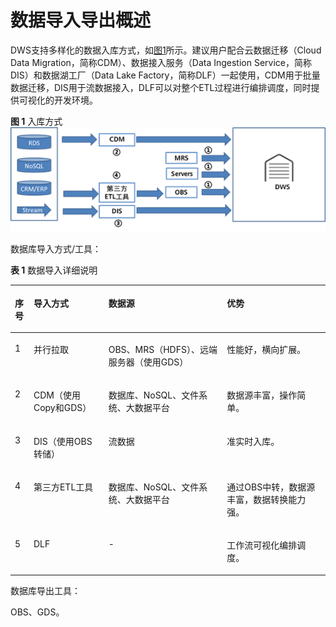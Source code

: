 # 数据导入导出概述<a name="dws_01_0125"></a>

DWS支持多样化的数据入库方式，如[图1](#fig6397143273115)所示。建议用户配合云数据迁移（Cloud Data Migration，简称CDM）、数据接入服务（Data Ingestion Service，简称DIS）和数据湖工厂（Data Lake Factory，简称DLF）一起使用，CDM用于批量数据迁移，DIS用于流数据接入，DLF可以对整个ETL过程进行编排调度，同时提供可视化的开发环境。

**图 1**  入库方式<a name="fig6397143273115"></a>  
![](figures/入库方式.png "入库方式")

数据库导入方式/工具：

**表 1**  数据导入详细说明

<a name="table10273436143718"></a>
<table><thead align="left"><tr id="row1627416369375"><th class="cellrowborder" valign="top" width="5.9405940594059405%" id="mcps1.2.5.1.1"><p id="p8258249133918"><a name="p8258249133918"></a><a name="p8258249133918"></a>序号</p>
</th>
<th class="cellrowborder" valign="top" width="23.762376237623762%" id="mcps1.2.5.1.2"><p id="p3274133613372"><a name="p3274133613372"></a><a name="p3274133613372"></a>导入方式</p>
</th>
<th class="cellrowborder" valign="top" width="37.62376237623762%" id="mcps1.2.5.1.3"><p id="p12274143611371"><a name="p12274143611371"></a><a name="p12274143611371"></a>数据源</p>
</th>
<th class="cellrowborder" valign="top" width="32.67326732673268%" id="mcps1.2.5.1.4"><p id="p152740367379"><a name="p152740367379"></a><a name="p152740367379"></a>优势</p>
</th>
</tr>
</thead>
<tbody><tr id="row152747367379"><td class="cellrowborder" valign="top" width="5.9405940594059405%" headers="mcps1.2.5.1.1 "><p id="p9258154915391"><a name="p9258154915391"></a><a name="p9258154915391"></a>1</p>
</td>
<td class="cellrowborder" valign="top" width="23.762376237623762%" headers="mcps1.2.5.1.2 "><p id="p17274103611372"><a name="p17274103611372"></a><a name="p17274103611372"></a>并行拉取</p>
</td>
<td class="cellrowborder" valign="top" width="37.62376237623762%" headers="mcps1.2.5.1.3 "><p id="p144051814119"><a name="p144051814119"></a><a name="p144051814119"></a>OBS、MRS（HDFS）、远端服务器（使用GDS）</p>
</td>
<td class="cellrowborder" valign="top" width="32.67326732673268%" headers="mcps1.2.5.1.4 "><p id="p1227413363374"><a name="p1227413363374"></a><a name="p1227413363374"></a>性能好，横向扩展。</p>
</td>
</tr>
<tr id="row1127453617378"><td class="cellrowborder" valign="top" width="5.9405940594059405%" headers="mcps1.2.5.1.1 "><p id="p16258849123918"><a name="p16258849123918"></a><a name="p16258849123918"></a>2</p>
</td>
<td class="cellrowborder" valign="top" width="23.762376237623762%" headers="mcps1.2.5.1.2 "><p id="p13274143610370"><a name="p13274143610370"></a><a name="p13274143610370"></a>CDM（使用Copy和GDS）</p>
</td>
<td class="cellrowborder" valign="top" width="37.62376237623762%" headers="mcps1.2.5.1.3 "><p id="p027533615376"><a name="p027533615376"></a><a name="p027533615376"></a>数据库、NoSQL、文件系统、大数据平台</p>
</td>
<td class="cellrowborder" valign="top" width="32.67326732673268%" headers="mcps1.2.5.1.4 "><p id="p1727503633720"><a name="p1727503633720"></a><a name="p1727503633720"></a>数据源丰富，操作简单。</p>
</td>
</tr>
<tr id="row1372113404214"><td class="cellrowborder" valign="top" width="5.9405940594059405%" headers="mcps1.2.5.1.1 "><p id="p2372134184212"><a name="p2372134184212"></a><a name="p2372134184212"></a>3</p>
</td>
<td class="cellrowborder" valign="top" width="23.762376237623762%" headers="mcps1.2.5.1.2 "><p id="p1037317349425"><a name="p1037317349425"></a><a name="p1037317349425"></a>DIS（使用OBS转储）</p>
</td>
<td class="cellrowborder" valign="top" width="37.62376237623762%" headers="mcps1.2.5.1.3 "><p id="p13373173444219"><a name="p13373173444219"></a><a name="p13373173444219"></a>流数据</p>
</td>
<td class="cellrowborder" valign="top" width="32.67326732673268%" headers="mcps1.2.5.1.4 "><p id="p437303418425"><a name="p437303418425"></a><a name="p437303418425"></a>准实时入库。</p>
</td>
</tr>
<tr id="row115562143311"><td class="cellrowborder" valign="top" width="5.9405940594059405%" headers="mcps1.2.5.1.1 "><p id="p155142120334"><a name="p155142120334"></a><a name="p155142120334"></a>4</p>
</td>
<td class="cellrowborder" valign="top" width="23.762376237623762%" headers="mcps1.2.5.1.2 "><p id="p14551221153312"><a name="p14551221153312"></a><a name="p14551221153312"></a>第三方ETL工具</p>
</td>
<td class="cellrowborder" valign="top" width="37.62376237623762%" headers="mcps1.2.5.1.3 "><p id="p1555172118337"><a name="p1555172118337"></a><a name="p1555172118337"></a>数据库、NoSQL、文件系统、大数据平台</p>
</td>
<td class="cellrowborder" valign="top" width="32.67326732673268%" headers="mcps1.2.5.1.4 "><p id="p139781232353"><a name="p139781232353"></a><a name="p139781232353"></a>通过OBS中转，数据源丰富，数据转换能力强。</p>
</td>
</tr>
<tr id="row3587172710331"><td class="cellrowborder" valign="top" width="5.9405940594059405%" headers="mcps1.2.5.1.1 "><p id="p185874274335"><a name="p185874274335"></a><a name="p185874274335"></a>5</p>
</td>
<td class="cellrowborder" valign="top" width="23.762376237623762%" headers="mcps1.2.5.1.2 "><p id="p1258792793319"><a name="p1258792793319"></a><a name="p1258792793319"></a>DLF</p>
</td>
<td class="cellrowborder" valign="top" width="37.62376237623762%" headers="mcps1.2.5.1.3 "><p id="p10587122733318"><a name="p10587122733318"></a><a name="p10587122733318"></a>-</p>
</td>
<td class="cellrowborder" valign="top" width="32.67326732673268%" headers="mcps1.2.5.1.4 "><p id="p195871927153316"><a name="p195871927153316"></a><a name="p195871927153316"></a>工作流可视化编排调度。</p>
</td>
</tr>
</tbody>
</table>

数据库导出工具：

OBS、GDS。


